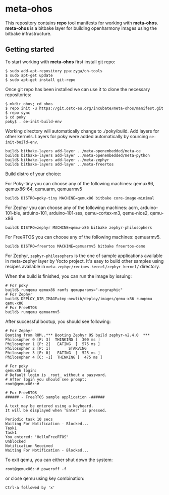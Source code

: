 meta-ohos
==========

This repository contains **repo** tool manifests for working with **meta-ohos**. 
**meta-ohos** is a bitbake layer for building openharmony images using the bitbake infrastructure.

## Getting started

To start working with **meta-ohos** first install git repo:

    $ sudo add-apt-repository ppa:zyga/oh-tools
    $ sudo apt-get update
    $ sudo apt-get install git-repo

Once git repo has been installed we can use it to clone the necessary repositories:

    $ mkdir ohos; cd ohos
    $ repo init -u https://git.ostc-eu.org/incubate/meta-ohos/manifest.git
    $ repo sync
    $ cd poky
    poky$ . oe-init-build-env

Working directory will automatically change to ./poky/build. Add layers for
other kernels. Layers for poky were added automatically by sourcing
`oe-init-build-env`.

    build$ bitbake-layers add-layer ../meta-openembedded/meta-oe
    build$ bitbake-layers add-layer ../meta-openembedded/meta-python
    build$ bitbake-layers add-layer ../meta-zephyr
    build$ bitbake-layers add-layer ../meta-freertos

Build distro of your choice:

For Poky-tiny you can choose any of the following machines:
qemux86, qemux86-64, qemuarm, qemuarmv5

    build$ DISTRO=poky-tiny MACHINE=qemux86 bitbake core-image-minimal


For Zephyr you can choose any of the following machines:
acrn, arduino-101-ble, arduino-101, arduino-101-sss, qemu-cortex-m3, qemu-nios2, qemu-x86

    build$ DISTRO=zephyr MACHINE=qemu-x86 bitbake zephyr-philosophers

For FreeRTOS you can choose any of the following machines: qemuarmv5.

    build$ DISTRO=freertos MACHINE=qemuarmv5 bitbake freertos-demo

For Zephyr, `zephyr-philosophers` is the one of sample applications available
in meta-zephyr layer by Yocto project. It's easy to build other samples using
recipes available in `meta-zephyr/recipes-kernel/zephyr-kernel/` directory.

When the build is finished, you can run the image by issuing:

    # For poky
    build$ runqemu qemux86 ramfs qemuparams="-nographic"
    # For Zephyr
    build$ DEPLOY_DIR_IMAGE=tmp-newlib/deploy/images/qemu-x86 runqemu qemu-x86
    # For FreeRTOS
    build$ runqemu qemuarmv5

After successful bootup, you should see following:

    # For Zephyr
    Booting from ROM..*** Booting Zephyr OS build zephyr-v2.4.0  ***
    Philosopher 0 [P: 3]  THINKING [  300 ms ]
    Philosopher 1 [P: 2]   EATING  [  575 ms ]
    Philosopher 2 [P: 1]        STARVING
    Philosopher 3 [P: 0]   EATING  [  525 ms ]
    Philosopher 4 [C: -1]  THINKING [  475 ms ]

    # For poky
    qemux86 login:
    # Default login is _root_ without a password.
    # After login you should see prompt:
    root@qemux86:~#

    # For FreeRTOS
    ###### - FreeRTOS sample application -######
    
    A text may be entered using a keyboard.
    It will be displayed when 'Enter' is pressed.
    
    Periodic task 10 secs
    Waiting For Notification - Blocked...
    Task1
    Task1
    You entered: "HelloFreeRTOS"
    Unblocked
    Notification Received
    Waiting For Notification - Blocked...

To exit qemu, you can either shut down the system:

    root@qemux86:~# poweroff -f

or close qemu using key combination:

    Ctrl-a followed by 'x'

